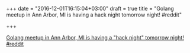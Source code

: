 +++
date = "2016-12-01T16:15:04+03:00"
draft = true
title = "Golang meetup in Ann Arbor, MI is having a hack night tomorrow night!  #reddit"

+++

<p><a href="https://t.co/dAqfzkS4z9">Golang meetup in Ann Arbor, MI is having a "hack night" tomorrow night!  #reddit</a></p>
